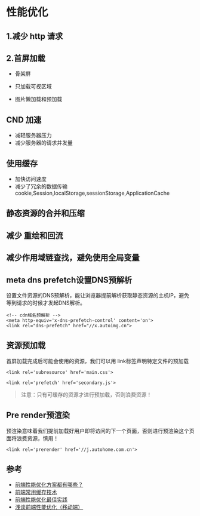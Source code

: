 # 性能优化

## 1.减少 http 请求



## 2.首屏加载
- 骨架屏

- 只加载可视区域

- 图片懒加载和预加载


## CND 加速
- 减轻服务器压力
- 减少服务器的请求并发量



## 使用缓存
- 加快访问速度
- 减少了冗余的数据传输  
cookie,Session,localStorage,sessionStorage,ApplicationCache


## 静态资源的合并和压缩



## 减少 重绘和回流


## 减少作用域链查找，避免使用全局变量


## meta dns prefetch设置DNS预解析
设置文件资源的DNS预解析，能让浏览器提前解析获取静态资源的主机IP，避免等到请求的时候才发起DNS解析。
```
<!-- cdn域名预解析 -->
<meta http-equiv='x-dns-prefetch-control' content='on'>
<link rel="dns-prefetch" href="//x.autoimg.cn">
```

## 资源预加载

首屏加载完成后可能会使用的资源，我们可以用 link标签声明特定文件的预加载

```
<link rel='subresource' href='main.css'>

<link rel='prefetch' href='secondary.js'>

```

>注意：只有可缓存的资源才进行预加载，否则浪费资源！

## Pre render预渲染

预渲染意味着我们提前加载好用户即将访问的下一个页面，否则进行预渲染这个页面将浪费资源，慎用！
```
<link rel='prerender' href='//j.autohome.com.cn'>
```



## 参考
- [前端性能优化方案都有哪些？](https://www.cnblogs.com/coober/p/8078847.html)
- [前端常用缓存技术](https://www.cnblogs.com/belove8013/p/8134067.html)
- [前端性能优化最佳实践](https://csspod.com/frontend-performance-best-practices/)
- [浅谈前端性能优化（移动端）](https://www.jianshu.com/p/091c6a9e09dd)
